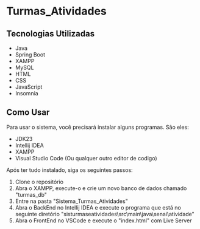 # Turmas_Atividades

<h2>Tecnologias Utilizadas</h2>
<ul>
    <li>Java</li>
    <li>Spring Boot</li>
    <li>XAMPP</li>
    <li>MySQL</li>
    <li>HTML</li>
    <li>CSS</li>
    <li>JavaScript</li>
    <li>Insomnia</li>
</ul>

<h2>Como Usar</h2>
<p>Para usar o sistema, você precisará instalar alguns programas. São eles:</p>
<ul>
    <li>JDK23</li>
    <li>Intellij IDEA</li>
    <li>XAMPP</li>
    <li>Visual Studio Code (Ou qualquer outro editor de codigo)</li>
</ul>

<p>Após ter tudo instalado, siga os seguintes passos:</p>
<ol>
<li>Clone o repositório</li>
<li>Abra o XAMPP, execute-o e crie um novo banco de dados chamado "turmas_db"</li>
<li>Entre na pasta "Sistema_Turmas_Atividades"</li>
<li>Abra o BackEnd no Intellij IDEA e execute o programa que está no seguinte diretório "sisturmaseatividades\src\main\java\senai\atividade"</li>
<li>Abra o FrontEnd no VSCode e execute o "index.html" com Live Server</li>
</ol>